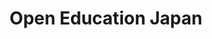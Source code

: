 ---
templateKey: index-page
title: Open Education Japan
image: /img/home-jumbotron.jpg
heading: Open Education Japan
subheading: We foster open education and open educational materials.
mainpitch:
  title: オープンエデュケーション・ジャパン（略称　OEジャパン）
  description: >-
    オープンエデュケーション・ジャパン（略称　OEジャパン）は日本オープンコースウェアコンソーシアム（JOCW）を発展的に解消し、日本におけるオープンエデュケーションの推進およびオープン教育リソース（Open Educational Resoource: OER）の普及・促進に寄与することを目的に設立された団体です。大学や企業等で構成される会員団体の間でオープンエデュケーションに関する情報共有を図るほか、国際的なオープンエデュケーション普及団体であるOpen Education Globalとも連携しつつ、世界的なオープンエデュケーションの活動に参画しつつ、国内に向けた情報提供を行っています。オープンエデュケーション・ジャパンはOpen Education Globalの加盟団体です。
description: >-
  Open Education Japan (OE Japan) is an organization established to contribute to the promotion of open education and the dissemination and promotion of open educational resources (OER) in Japan by progressively dissolving the Japan Open Courseware Consortium (JOCW).  In addition to sharing information on open education among member organizations consisting of universities and companies, we participate in global open education activities in cooperation with Open Education Global, an international organization promoting open education, and provide information to the public in Japan.  OE Japan is a member of Open Education Global.
intro:
  blurbs:
    - image: /img/coffee.png
      text: >
        Open education is a philosophy about the way people should produce, share, and build on knowledge.
        Proponents of open education believe everyone in the world should have access to high-quality educational experiences and resources, and they work to eliminate barriers to this goal. Such barriers might include high monetary costs, outdated or obsolete materials, and legal mechanisms that prevent collaboration among scholars and educators.
        Promoting collaboration is central to open education. As the Open Education Consortium says: "sharing is probably the most basic characteristic of education: education is sharing knowledge, insights and information with others, upon which new knowledge, skills, ideas and understanding can be built.
    - image: /img/coffee-gear.png
      text: >
        Open educational resources (OERs) are learning materials that can be modified and enhanced because their creators have given others permission to do so. The individuals or organizations that create OERs—which can include materials like presentation slides, podcasts, syllabi, images, lesson plans, lecture videos, maps, worksheets, and even entire textbooks—waive some (if not all) of the copyright associated with their works, typically via legal tools like Creative Commons licenses, so others can freely access, reuse, translate, and modify them.
    - image: /img/tutorials.png
      text: >
        Applying open licenses to educational materials allows educators to collaborate when building materials specifically differentiated for their students. For example, a mathematics teacher might acquire openly-licensed word problems for her students, but re-write the exercises to include language that is more geographically specific or demographically relevant. In turn, she can share her modified problems with others who may wish to use them.
    - image: /img/meeting-space.png
      text: >
        Massive open online courses (MOOCs) are online courses accessible to anyone with a computer and access to the Internet. People call these courses "massive" because their enrollment is open to more students than traditional educational institutions might permit—meaning that hundreds (even thousands) of students might participate in a particular MOOC. Today, many colleges and universities have joined organizations committed to providing high-quality education through MOOCs.
  heading: What we offer
  description: >
    オープンエデュケーション・ジャパン（Open Education Japan）は日本オープンコースウェアコンソーシアム（JOCW）を発展的に解消し、日本におけるオープンエデュケーションの推進およびオープン教育リソース（Open Educational Resoource: OER）の普及・促進に寄与することを目的に設立された団体です。大学や企業等で構成される会員団体の間でオープンエデュケーションに関する情報共有を図るほか、国際的なオープンエデュケーション普及団体であるOpen Education Globalとも連携しつつ、世界的なオープンエデュケーションの活動に参画しつつ、国内に向けた情報提供を行っています。オープンエデュケーション・ジャパンはOpen Education Globalの加盟団体です。
main:
  heading: Great coffee with no compromises
  description: >
    We hold our coffee to the highest standards from the shrub to the cup.
    That’s why we’re meticulous and transparent about each step of the coffee’s
    journey. We personally visit each farm to make sure the conditions are
    optimal for the plants, farmers and the local environment.
  image1:
    alt: A close-up of a paper filter filled with ground coffee
    image: /img/products-grid3.jpg
  image2:
    alt: A green cup of a coffee on a wooden table
    image: /img/products-grid2.jpg
  image3:
    alt: Coffee beans
    image: /img/products-grid1.jpg
---